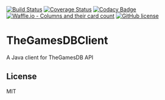 [![Build Status](https://travis-ci.org/zygimantus/TheGamesDBClient.svg?branch=master)](https://travis-ci.org/zygimantus/TheGamesDBClient) 
[![Coverage Status](https://coveralls.io/repos/github/zygimantus/TheGamesDBClient/badge.svg?branch=master)](https://coveralls.io/github/zygimantus/TheGamesDBClient?branch=master)
[![Codacy Badge](https://api.codacy.com/project/badge/Grade/d89694dfc699463a8b3e1949be227786)](https://www.codacy.com/app/zygimantus/TheGamesDBClient?utm_source=github.com&amp;utm_medium=referral&amp;utm_content=zygimantus/TheGamesDBClient&amp;utm_campaign=Badge_Grade)
[![Waffle.io - Columns and their card count](https://badge.waffle.io/zygimantus/TheGamesDBClient.svg?columns=all)](https://waffle.io/zygimantus/TheGamesDBClient)
[![GitHub license](https://img.shields.io/github/license/zygimantus/TheGamesDBClient.svg)](https://github.com/zygimantus/TheGamesDBClient/blob/master/LICENSE.md)

# TheGamesDBClient
A Java client for TheGamesDB API

License
----

MIT